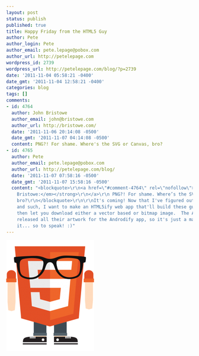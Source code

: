 ```yaml
---
layout: post
status: publish
published: true
title: Happy Friday from the HTML5 Guy
author: Pete
author_login: Pete
author_email: pete.lepage@pobox.com
author_url: http://petelepage.com
wordpress_id: 2739
wordpress_url: http://petelepage.com/blog/?p=2739
date: '2011-11-04 05:58:21 -0400'
date_gmt: '2011-11-04 12:58:21 -0400'
categories: blog
tags: []
comments:
- id: 4764
  author: John Bristowe
  author_email: john@bristowe.com
  author_url: http://bristowe.com/
  date: '2011-11-06 20:14:08 -0500'
  date_gmt: '2011-11-07 04:14:08 -0500'
  content: PNG?! For shame. Where's the SVG or Canvas, bro?
- id: 4765
  author: Pete
  author_email: pete.lepage@pobox.com
  author_url: http://petelepage.com/blog/
  date: '2011-11-07 07:58:16 -0500'
  date_gmt: '2011-11-07 15:58:16 -0500'
  content: "<blockquote>\r\n<a href=\"#comment-4764\" rel=\"nofollow\">\r\n<strong><em>John
    Bristowe:</em></strong>\r\n</a>\r\n PNG?! For shame. Where’s the SVG or Canvas,
    bro?\r\n</blockquote>\r\n\r\nIt's coming! Now that I've figured out the proportions
    and such, I want to make an HTML5ify web app that'll build these guys for you,
    then let you download either a vector based or bitmap image.  The Android team
    released all their artwork for the Androdify app, so it's just a matter of webifying
    it... so to speak! :)"
---
```


[![](/assets/HTML5-Guy-237x300.png "HTML5-Guy")](/assets/HTML5-Guy.png)
